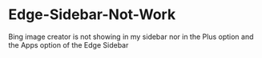 # Edge-Sidebar-Not-Work
Bing image creator is not showing in my sidebar nor in the Plus option and the Apps option of the Edge Sidebar
